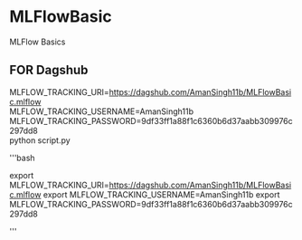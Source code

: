 # MLFlowBasic
MLFlow Basics




## FOR Dagshub

MLFLOW_TRACKING_URI=https://dagshub.com/AmanSingh11b/MLFlowBasic.mlflow \
MLFLOW_TRACKING_USERNAME=AmanSingh11b \
MLFLOW_TRACKING_PASSWORD=9df33ff1a88f1c6360b6d37aabb309976c297dd8 \
python script.py




'''bash

export MLFLOW_TRACKING_URI=https://dagshub.com/AmanSingh11b/MLFlowBasic.mlflow 
export MLFLOW_TRACKING_USERNAME=AmanSingh11b 
export MLFLOW_TRACKING_PASSWORD=9df33ff1a88f1c6360b6d37aabb309976c297dd8 


'''